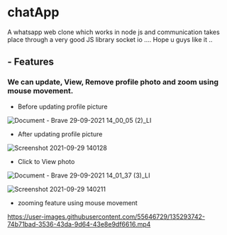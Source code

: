 # chatApp
A whatsapp web clone which works in node js and communication takes place through a very good JS library socket io .... Hope u guys like it ..

## - Features
### We can update, View, Remove profile photo and zoom using mouse movement.
- Before updating profile picture

![Document - Brave 29-09-2021 14_00_05 (2)_LI](https://user-images.githubusercontent.com/55646729/135290842-bb23dfda-a8de-4392-81e9-426f1113018a.jpg)

- After updating profile picture

![Screenshot 2021-09-29 140128](https://user-images.githubusercontent.com/55646729/135291062-47e28c2e-0486-4a12-ab63-9cc8d9129e66.png)

- Click to View photo 

![Document - Brave 29-09-2021 14_01_37 (3)_LI](https://user-images.githubusercontent.com/55646729/135292000-a128bb89-e09d-4c60-b118-4aa931974eef.jpg)

![Screenshot 2021-09-29 140211](https://user-images.githubusercontent.com/55646729/135292227-e704aebd-eb01-4205-ad15-6df259185fe5.png)

- zooming feature using mouse movement

https://user-images.githubusercontent.com/55646729/135293742-74b71bad-3536-43da-9d64-43e8e9df6616.mp4

